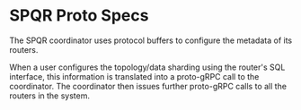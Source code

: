 # SPQR Proto Specs

The SPQR coordinator uses protocol buffers to configure the metadata of its routers.

When a user configures the topology/data sharding using the router's SQL interface, this information is translated into a proto-gRPC call to the coordinator. The coordinator then issues further proto-gRPC calls to all the routers in the system.